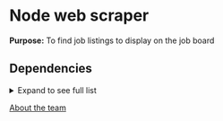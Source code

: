 # Node web scraper

**Purpose:** To find job listings to display on the job board

## Dependencies
<details>
<summary>Expand to see full list</summary>

+ axios 0.21.1
+ cheerio 1.0.0-rc.5
+ nodemon 2.0.6
+ puppeteer 5.5.0
</details>

[About the team](https://github.com/JS-Jr-Dev-Job-Board/About/blob/main/README.md)
